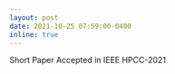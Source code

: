 ```yaml
---
layout: post
date: 2021-10-25 07:59:00-0400
inline: true
---
```


Short Paper Accepted in IEEE HPCC-2021

<!-- *** -->
